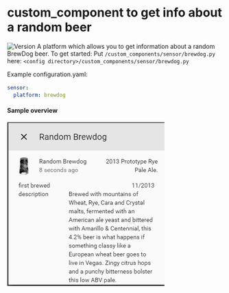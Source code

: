 # custom_component to get info about a random beer
![Version](https://img.shields.io/badge/version-2.1.0-green.svg?style=for-the-badge)
A platform which allows you to get information about a random BrewDog beer.
To get started:
Put `/custom_components/sensor/brewdog.py` here:
`<config directory>/custom_components/sensor/brewdog.py`  
  
Example configuration.yaml: 
```yaml
sensor:
  platform: brewdog
```
#### Sample overview
![Sample overview](overview.png)
